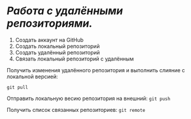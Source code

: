 # ***Работа с удалёнными репозиториями.***
1. Создать аккаунт на GitHub
2. Создать локальный репозиторий
3. Создать удалённый репозиторий
4. Связать локальный репозиторий с удалённым

Получить изменения удалённого репозитория и выполнить слияние с локальной версией:
```
git pull
```
Отправить локальную весию репозитория на внешний: `git push`

Получить список связанных репозиториев: `git remote`

